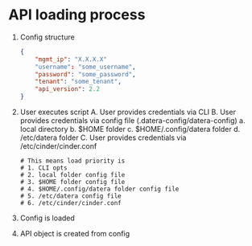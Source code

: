 API loading process
===================

1. Config structure
    ```json
    {
        "mgmt_ip": "X.X.X.X"
        "username": "some_username",
        "password": "some_password",
        "tenant": "some_tenant",
        "api_version": 2.2
    }
    ```

2. User executes script
    A. User provides credentials via CLI
    B. User provides credentials via config file (.datera-config/datera-config)
        a. local directory
        b. $HOME folder
        c. $HOME/.config/datera folder
        d. /etc/datera folder
    C. User provides credentials via /etc/cinder/cinder.conf

    ```
    # This means load priority is
    # 1. CLI opts
    # 2. local folder config file
    # 3. $HOME folder config file
    # 4. $HOME/.config/datera folder config file
    # 5. /etc/datera config file
    # 6. /etc/cinder/cinder.conf
    ```

3. Config is loaded
4. API object is created from config
